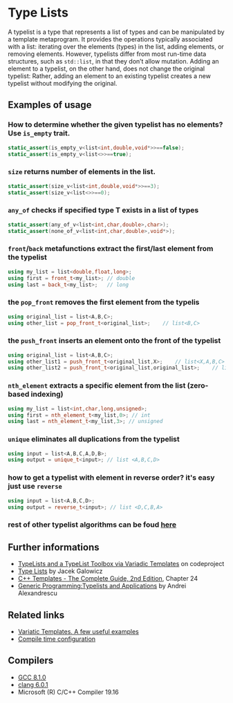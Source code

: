 # Type Lists
A typelist is a type that represents a list of types and can be manipulated by a template metaprogram. 
It provides the operations typically associated with a list: iterating over the elements (types) in the list, adding elements, or removing elements. 
However, typelists differ from most run-time data structures, such as `std::list`, in that they don’t allow mutation. 
Adding an element to a typelist, on the other hand, does not change the original typelist: Rather, adding an element to an existing typelist creates a new typelist without modifying the original. 

## Examples of usage
### How to determine whether the given typelist has no elements? Use `is_empty` trait.
```cpp
static_assert(is_empty_v<list<int,double,void*>>==false);
static_assert(is_empty_v<list<>>==true);
```
### `size` returns number of elements in the list.
```cpp
static_assert(size_v<list<int,double,void*>>==3);
static_assert(size_v<list<>>==0);
```
### `any_of` checks if specified type T exists in a list of types
```cpp
static_assert(any_of_v<list<int,char,double>,char>);
static_assert(none_of_v<list<int,char,double>,void*>);
```
### `front`/`back` metafunctions extract the first/last element from the typelist
```cpp
using my_list = list<double,float,long>;
using first = front_t<my_list>; // double
using last = back_t<my_list>;   // long
```
### the `pop_front` removes the first element from the typelis
```cpp
using original_list = list<A,B,C>;
using other_list = pop_front_t<original_list>;    // list<B,C>
```
### the `push_front` inserts an element onto the front of the typelist
```cpp
using original_list = list<A,B,C>;
using other_list1 = push_front_t<original_list,X>;    // list<X,A,B,C>
using other_list2 = push_front_t<original_list,original_list>;    // list<A,B,C,A,B,C>
```
### `nth_element` extracts a specific element from the list (zero-based indexing)
```cpp
using my_list = list<int,char,long,unsigned>;
using first = nth_element_t<my_list,0>; // int
using last = nth_element_t<my_list,3>; // unsigned
```
### `unique` eliminates all duplications from the typelist
```cpp
using input = list<A,B,C,A,D,B>;
using output = unique_t<input>; // list <A,B,C,D>
```
### how to get a typelist with element in reverse order? it's easy just use `reverse`
```cpp
using input = list<A,B,C,D>;
using output = reverse_t<input>; // list <D,C,B,A>
```
### rest of other typelist algorithms can be foud [here](./typelist.h) 

## Further informations
* [TypeLists and a TypeList Toolbox via Variadic Templates](https://www.codeproject.com/Articles/1077852/TypeLists-and-a-TypeList-Toolbox-via-Variadic-Temp) on codeproject
* [Type Lists](https://blog.galowicz.de/2016/05/08/compile_time_type_lists/) by Jacek Galowicz
* [C++ Templates - The Complete Guide, 2nd Edition](http://www.tmplbook.com/), Chapter 24
* [Generic Programming:Typelists and Applications](https://www.drdobbs.com/generic-programmingtypelists-and-applica/184403813) by Andrei Alexandrescu

## Related links
* [Variatic Templates. A few useful examples](https://github.com/nikolaAV/Modern-Cpp/tree/master/variadic)
* [Compile time configuration](https://github.com/nikolaAV/compile_time_configuration)

## Compilers
* [GCC 8.1.0](https://wandbox.org/)
* [clang 6.0.1](https://wandbox.org/)
* Microsoft (R) C/C++ Compiler 19.16 
